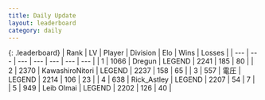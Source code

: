 ```yaml
---
title: Daily Update
layout: leaderboard
category: daily
---
```


{: .leaderboard}
| Rank | LV | Player | Division | Elo | Wins | Losses |
| --- | --- | --- | --- | --- | --- | --- |
| <span data-change="4">1</span> | 1066 | <span title="ID: 337810">Dregun</span> | LEGEND | <span data-change="59">2241</span> | <span data-change="15">185</span> | <span data-change="2">80</span> |
| <span data-change="-1">2</span> | 2370 | <span title="ID: 164871">KawashiroNitori</span> | LEGEND | <span data-change="9">2237</span> | <span data-change="1">158</span> | <span data-change="0">65</span> |
| <span data-change="-1">3</span> | 557 | <span title="ID: 407707">電圧</span> | LEGEND | <span data-change="0">2214</span> | <span data-change="0">106</span> | <span data-change="0">23</span> |
| <span data-change="-1">4</span> | 638 | <span title="ID: 466583">Rick_Astley</span> | LEGEND | <span data-change="6">2207</span> | <span data-change="1">54</span> | <span data-change="0">7</span> |
| <span data-change="5">5</span> | 949 | <span title="ID: 294236">Leib Olmai</span> | LEGEND | <span data-change="52">2202</span> | <span data-change="15">126</span> | <span data-change="2">40</span> |